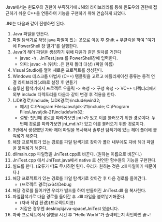 Java에서는 윈도우의 권한이 부족하기에 JNI의 라이브러리를 통해 윈도우의 권한에 접근하기 쉬운 C++을 연동하여 기능을 구현하기 위해 연습하게 되었다.

JNI는 다음과 같이 진행하면 된다.

1. Java 파일을 만든다.
2. 파일 탐색기로 해당 java 파일이 있는 곳으로 이동 후 Shift + 우클릭을 하여 "여기에 PowerShell 창 열기"를 실행한다.
3. Java의 헤더 파일을 생성하기 위해 다음과 같은 절차를 거친다
   - javac -h . JniTest.java 를 PowerShell창에 입력한다.
   - 의미: javac -h (위치: .은 현재 폴더 대상) (파일 이름)
4. Visual Studio를 열어 새로운 프로젝트를 생성한다.
5. Windows 데스크톱 마법사 (C++) 템플릿을 고르고 에플리케이션 종류는 동적 연결 라이브러리(.dll)로 설정 후 만들기
6. 솔루션 탐색기에서 프로젝트 우클릭 -> 속성 -> 구성 속성 -> VC++ 디렉터리에서 외부 include 디렉토리를 다음과 같이 변경 후 적용을 한다.
7. (JDK경로)\include; (JDK경로)\include\win32;
   - 예시) C:\Program Files\Java\jdk-21\include; C:\Program Files\Java\jdk-21\include\win32;
   - 설명: 첫번째 경로를 따라가보면 jni.h가 있고 이를 불러오기 위한 경로이다.
           두번째 경로를 따라가보면 jni_md.h가 있고 이를 불러오기 위한 경로이다.
8. 3번에서 생성했던 자바 헤더 파일을 복사해서 솔루션 탐색기에 있는 헤더 폴더에 붙여넣기 해준다.
9. 해당 프로젝트가 있는 경로를 파일 탐색기로 찾아가 폴더 내부에도 자바 헤더 파일을 붙여넣기 해준다.
10. dllmain.cpp 파일명을 JniTest.cpp로 바꾼다. (원하는 이름으로 바꾼다.)
11. JniTest.cpp 에서 JniTest.java에서 native 로 선언한 함수들의 기능을 구현한다.
12. 빌드를 한다. (오류가 떠도 무시하면 된다. 우리가 원하는 것은 .dll 파일이기 때문이다.)
13. 해당 프로젝트가 있는 경로를 파일 탐색기로 찾아간 후 다음 경로를 들어간다.
    - (프로젝트 경로)\x64\Debug
14. 해당 경로를 들어가면 우리가 빌드를 하여 만들어진 JniTest.dll 을 복사한다.
15. 파일탐색기로 다음 경로를 들어간 후 .dll 파일을 붙여넣기해준다.
    - (자바 작업 환경)\(프로젝트이름)
    - 저같은 경우엔 desktop\java-space\JniTest 였습니다.
16. 자바 프로젝트에서 실행을 시킨 후 "Hello World"가 출력되는지 확인하면 끝~!
